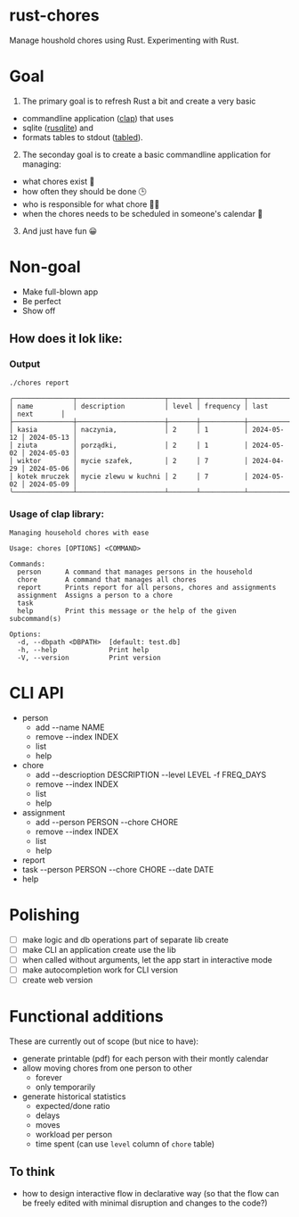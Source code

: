 # rust-chores
Manage houshold chores using Rust.
Experimenting with Rust.

# Goal
1. The primary goal is to refresh Rust a bit and create a very basic
* commandline application ([clap](https://github.com/clap-rs/clap)) that uses 
* sqlite ([rusqlite](https://github.com/rusqlite/rusqlite)) and 
* formats tables to stdout ([tabled](https://github.com/zhiburt/tabled)).

2. The seconday goal is to create a basic commandline application for managing:
- what chores exist 🌊
- how often they should be done 🕒
- who is responsible for what chore 🧚🏼 
- when the chores needs to be scheduled in someone's calendar 📅

3. And just have fun 😀

# Non-goal
* Make full-blown app
* Be perfect
* Show off


## How does it lok like:
### Output
`./chores report`
```
╭───────────────┬──────────────────────┬───────┬───────────┬────────────┬────────────╮
│ name          │ description          │ level │ frequency │ last       │ next       │
├───────────────┼──────────────────────┼───────┼───────────┼────────────┼────────────┤
│ kasia         │ naczynia,            │ 2     │ 1         │ 2024-05-12 │ 2024-05-13 │
│ ziuta         │ porządki,            │ 2     │ 1         │ 2024-05-02 │ 2024-05-03 │
│ wiktor        │ mycie szafek,        │ 2     │ 7         │ 2024-04-29 │ 2024-05-06 │
│ kotek mruczek │ mycie zlewu w kuchni │ 2     │ 7         │ 2024-05-02 │ 2024-05-09 │
╰───────────────┴──────────────────────┴───────┴───────────┴────────────┴────────────╯
```
### Usage of clap library:
```
Managing household chores with ease

Usage: chores [OPTIONS] <COMMAND>

Commands:
  person      A command that manages persons in the household
  chore       A command that manages all chores
  report      Prints report for all persons, chores and assignments
  assignment  Assigns a person to a chore
  task
  help        Print this message or the help of the given subcommand(s)

Options:
  -d, --dbpath <DBPATH>  [default: test.db]
  -h, --help             Print help
  -V, --version          Print version
```

# CLI API
* person 
    * add --name NAME
    * remove --index INDEX
    * list 
    * help 
* chore
    * add --descrioption DESCRIPTION --level LEVEL -f FREQ_DAYS
    * remove --index INDEX
    * list 
    * help 
* assignment 
    * add --person PERSON --chore CHORE
    * remove --index INDEX
    * list 
    * help 
* report 
* task --person PERSON --chore CHORE --date DATE 
* help



# Polishing
- [ ] make logic and db operations part of separate lib create
- [ ] make CLI an application create use the lib
- [ ] when called without arguments, let the app start in interactive mode
- [ ] make autocompletion work for CLI version
- [ ] create web version

# Functional additions
These are currently out of scope (but nice to have):
- generate printable (pdf) for each person with their montly calendar
- allow moving chores from one person to other
  - forever
  - only temporarily
- generate historical statistics
    - expected/done ratio
    - delays
    - moves
    - workload per person
    - time spent (can use `level` column of `chore` table)

## To think
- how to design interactive flow in declarative way (so that the flow can be freely edited with minimal disruption and changes to the code?)
